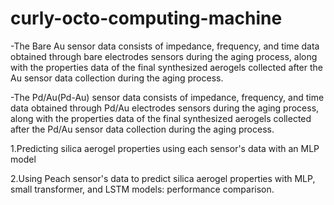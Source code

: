 # curly-octo-computing-machine

-The Bare Au sensor data consists of impedance, frequency, and time data obtained through bare electrodes sensors during the aging process, along with the properties data of the final synthesized aerogels collected after the Au sensor data collection during the aging process.

-The Pd/Au(Pd-Au) sensor data consists of impedance, frequency, and time data obtained through Pd/Au electrodes sensors during the aging process, along with the properties data of the final synthesized aerogels collected after the Pd/Au sensor data collection during the aging process.

1.Predicting silica aerogel properties using each sensor's data with an MLP model


2.Using Peach sensor's data to predict silica aerogel properties with MLP, small transformer, and LSTM models: performance comparison.

 
